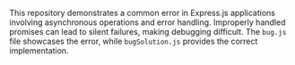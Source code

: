 This repository demonstrates a common error in Express.js applications involving asynchronous operations and error handling.  Improperly handled promises can lead to silent failures, making debugging difficult. The `bug.js` file showcases the error, while `bugSolution.js` provides the correct implementation.
